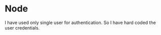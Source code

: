 # Node

I have used only single user for authentication. So I have hard coded the user credentials.
